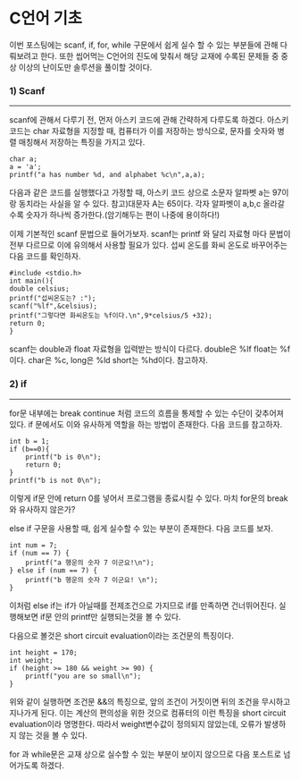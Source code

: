 # C언어 기초
이번 포스팅에는 scanf, if, for, while 구문에서 쉽게 실수 할 수 있는 부분들에 관해 다뤄보려고 한다. 또한 씹어먹는 C언어의 진도에 맞춰서 해당 교재에 수록된 문제들 중 중상 이상의 난이도만 솔루션을 풀이할 것이다.

### 1) Scanf
---
scanf에 관해서 다루기 전, 먼저 아스키 코드에 관해 간략하게 다루도록 하겠다. 아스키 코드는 char 자료형을 지정할 때, 컴퓨터가 이를 저장하는 방식으로, 문자를 숫자와 병렬 매칭해서 저장하는 특징을 가지고 있다.
```
char a;
a = 'a';
printf("a has number %d, and alphabet %c\n",a,a);
```
다음과 같은 코드를 실행했다고 가정할 때, 아스키 코드 상으로 소문자 알파벳 a는 97이랑 동치라는 사실을 알 수 있다. 참고)대문자 A는 65이다. 각자 알파벳이 a,b,c 올라갈수록 숫자가 하나씩 증가한다.(암기해두는 편이 나중에 용이하다!)

이제 기본적인 scanf 문법으로 들어가보자. scanf는 printf 와 달리 자료형 마다 문법이 전부 다르므로 이에 유의해서 사용할 필요가 있다. 섭씨 온도를 화씨 온도로 바꾸어주는 다음 코드를 확인하자.
```
#include <stdio.h>
int main(){
double celsius;
printf("섭씨온도는? :");
scanf("%lf",&celsius); 
printf("그렇다면 화씨온도는 %f이다.\n",9*celsius/5 +32);
return 0;
}
```
scanf는 double과 float 자료형을 입력받는 방식이 다르다. double은 %lf float는 %f이다. char은 %c, long은 %ld short는 %hd이다. 참고하자.

### 2) if
---
for문 내부에는 break continue 처럼 코드의 흐름을 통제할 수 있는 수단이 갖추어져 있다. if 문에서도 이와 유사하게 역할을 하는 방법이 존재한다. 다음 코드를 참고하자.
```
int b = 1;
if (b==0){
    printf("b is 0\n");
    return 0;
}
printf("b is not 0\n");
```
이렇게 if문 안에 return 0를 넣어서 프로그램을 종료시킬 수 있다. 마치 for문의 break와 유사하지 않은가?

else if 구문을 사용할 때, 쉽게 실수할 수 있는 부분이 존재한다. 다음 코드를 보자.
```
int num = 7;
if (num == 7) {
	printf("a 행운의 숫자 7 이군요!\n");
} else if (num == 7) {
	printf("b 행운의 숫자 7 이군요! \n");
}
```
이처럼 else if는 if가 아닐때를 전제조건으로 가지므로 if를 만족하면 건너뛰어진다. 실행해보면 if문 안의 printf만 실행되는것을 볼 수 있다.

다음으로 볼것은 short circuit evaluation이라는 조건문의 특징이다.
```
int height = 170;
int weight;
if (height >= 180 && weight >= 90) {
    printf("you are so small\n");
}
```
위와 같이 실행하면 조건문 &&의 특징으로, 앞의 조건이 거짓이면 뒤의 조건을 무시하고 지나가게 된다. 이는 계산의 편의성을 위한 것으로 컴퓨터의 이런 특징을 short circuit evaluation이라 명명한다. 따라서 weight변수값이 정의되지 않았는데, 오류가 발생하지 않는 것을 볼 수 있다.

for 과 while문은 교재 상으로 실수할 수 있는 부분이 보이지 않으므로 다음 포스트로 넘어가도록 하겠다.